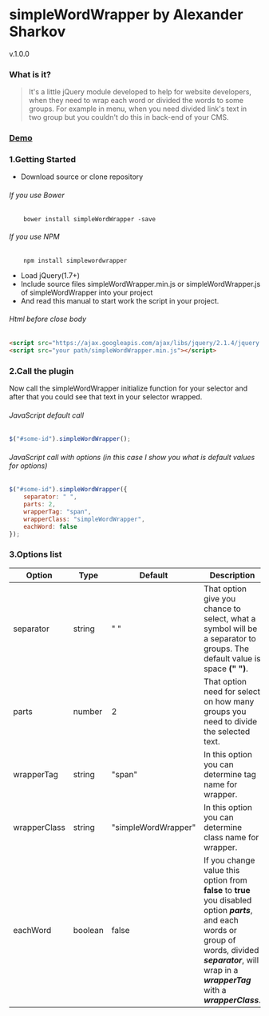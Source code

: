 # simpleWordWrapper by Alexander Sharkov
v.1.0.0

### What is it?
>It's a little jQuery module developed to help for website developers, when 
they need to wrap each word or divided the words to some groups. For example 
in menu, when you need divided link's text in two group but you couldn't do this in back-end of your CMS.

### [Demo](https://bladeaweb.github.io/simpleWordWrapper/)

### 1.Getting Started
* Download source or clone repository

###### If you use Bower
```
    bower install simpleWordWrapper -save
```
###### If you use NPM
```
    npm install simplewordwrapper
```
* Load jQuery(1.7+) 
* Include source files simpleWordWrapper.min.js or simpleWordWrapper.js 
of simpleWordWrapper into your project
* And read this manual to start work the script in your project.

###### Html before close body
```html
<script src="https://ajax.googleapis.com/ajax/libs/jquery/2.1.4/jquery.min.js"></script>
<script src="your path/simpleWordWrapper.min.js"></script>
```
### 2.Call the plugin
Now call the simpleWordWrapper initialize function for your selector 
and after that you could see that text in your selector wrapped.

###### JavaScript default call
```javascript
$("#some-id").simpleWordWrapper();
```
###### JavaScript call with options (in this case I show you what is default values for options)
```javascript
$("#some-id").simpleWordWrapper({
    separator: " ",
    parts: 2,
    wrapperTag: "span",
    wrapperClass: "simpleWordWrapper",
    eachWord: false
});
```
### 3.Options list
Option | Type | Default | Description |
------ | ---- | ------- | ----------- |
separator | string | " " | That option give you chance to select, what a symbol will be a separator to groups. The default value is space **(" ")**. |
parts | number | 2 | That option need for select on how many groups you need to divide the selected text. |
wrapperTag | string | "span" | In this option you can determine tag name for wrapper. |
wrapperClass | string | "simpleWordWrapper" | In this option you can determine class name for wrapper. |
eachWord | boolean | false | If you change value this option from **false** to **true** you disabled option ***parts***, and each words or group of words, divided ***separator***, will wrap in a ***wrapperTag*** with a ***wrapperClass***. | 